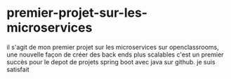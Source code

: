 # premier-projet-sur-les-microservices
il s'agit de mon premier projet sur les microservices sur openclassrooms, une nouvelle façon de créer des back ends plus scalables
c'est un premier succès pour le depot de projets spring boot avec java  sur github. je suis satisfait
